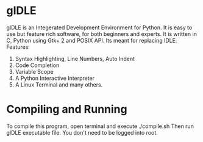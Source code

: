 gIDLE
=====
gIDLE is an Integerated Development Environment for Python. It is easy to use but feature rich software, for both beginners and experts. 
It is written in C, Python using Gtk+ 2 and POSIX API. Its meant for replacing IDLE.
Features:
1. Syntax Highlighting, Line Numbers, Auto Indent
2. Code Completion
3. Variable Scope
4. A Python Interactive Interpreter
5. A Linux Terminal
and many others.

Compiling and Running
=====================
To compile this program, open terminal and execute 
./compile.sh
Then run gIDLE executable file. You don't need to be logged into root.
